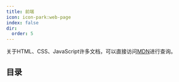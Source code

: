 ```yaml
---
title: 前端
icon: icon-park:web-page
index: false
dir:
  order: 5
---
```


关于HTML、CSS、JavaScript许多文档，可以直接访问[MDN](https://developer.mozilla.org/en-US/)进行查询。

## 目录

<Catalog hideHeading></Catalog>

